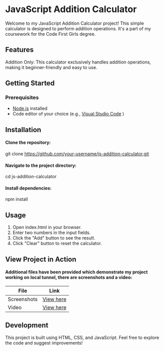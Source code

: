 # JavaScript Addition Calculator
Welcome to my JavaScript Addition Calculator project! This simple calculator is designed to perform addition operations. It's a part of my coursework for the Code First Girls degree.

## Features
Addition Only: This calculator exclusively handles addition operations, making it beginner-friendly and easy to use.

## Getting Started
### Prerequisites

- [Node.js](https://nodejs.org/en/) installed
- Code editor of your choice (e.g., [Visual Studio Code](https://code.visualstudio.com/) )

## Installation

#### Clone the repository:
git clone https://github.com/your-username/js-addition-calculator.git

#### Navigate to the project directory:
cd js-addition-calculator

#### Install dependencies:
npm install

## Usage
1. Open index.html in your browser.
2. Enter two numbers in the input fields.
3. Click the "Add" button to see the result.
4. Click "Clear" button to reset the calculator.

## View Project in Action
#### Additional files have been provided which demonstrate my project working on local tunnel, there are screenshots and a video:

| File    | Link |
| -------- | ------- |
| Screenshots  | [View here](https://www.canva.com/design/DAF0-8gglAQ/XwTUSbKwH4oxWb9aJ05fKA/view?utm_content=DAF0-8gglAQ&utm_campaign=designshare&utm_medium=link&utm_source=editor)    |
| Video |  [View here](https://www.canva.com/design/DAF0-wQbnTE/JAjGI8qESU77b4lvToiN_g/watch?utm_content=DAF0-wQbnTE&utm_campaign=designshare&utm_medium=link&utm_source=editor)   |

## Development
This project is built using HTML, CSS, and JavaScript.
Feel free to explore the code and suggest improvements!

